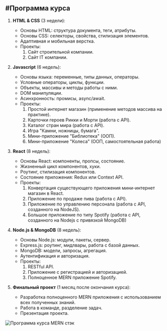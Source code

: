 #Программа курса
-----------------

1. **HTML & CSS** (3 недели):
    - Основы HTML: структура документа, теги, атрибуты.
    - Основы CSS: селекторы, свойства, стилизация элементов.
    - Адаптивная и мобильная верстка.
    - Проекты: 
        1. Сайт строительной компании.
        2. Сайт IT компании.

2. **Javascript** (6 недель):
    - Основы языка: переменные, типы данных, операторы.
    - Условные операторы, циклы, функции.
    - Объекты, массивы и методы работы с ними.
    - DOM манипуляции.
    - Асинхронность: промисы, async/await.
    - Проекты:
        1. Простой интернет магазин (применение методов массива на практике).
        2. Карточки героев Рикки и Морти (работа с API).
        3. Каталог стран мира (работа с API).
        4. Игра "Камни, ножницы, бумага".
        5. Мини-приложение "Библиотека" (ООП). 
        6. Мини-приложение "Колеса" (ООП, самостоятельная работа)

3. **React** (8 недель):
    - Основы React: компоненты, пропсы, состояние.
    - Жизненный цикл компонентов, хуки.
    - Роутинг, стилизация компонентов.
    - Состояние приложения: Redux или Context API.
    - Проекты:
        1. Конвертация существующего приложения мини-интернет магазин в React.
        2. Приложение по продаже пива (работа с API).
        3. Приложение по управлению персонала (работа с API, созданного на NodeJS).
        4. Большое приложение по типу Spotify (работа с API, созданного на Nodejs с привязкой MongoDB)

4. **Node.js & MongoDB** (8 недель):
    - Основы Node.js: модули, пакеты, сервер.
    - Express.js: роутинг, мидлвары, работа с базой данных.
    - MongoDB: модели, запросы, агрегация.
    - Аутентификация и авторизация.
    - Проекты:
        1. RESTful API.
        2. Приложение с регистрацией и авторизацией.
        3. Полноценное MERN приложение Spotify.

5. **Финальный проект** (1 месяц после окончания курса):
    - Разработка полноценного MERN приложения с использованием всех полученных знаний.
    - Работа в команде, разделение задач.
    - Презентация проекта.

![Программа курса MERN стэк](https://imgr.whimsical.com/thumbnails/59Jqeb26e6zkht8yqzVq72/Se5ZCBdyfxEbM9ki6DzsLu)

